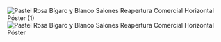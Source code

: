 ![Pastel Rosa Bígaro y Blanco Salones Reapertura Comercial Horizontal Póster (1)](https://github.com/nightydev/nightydev/assets/106894979/8ee7c175-e9dc-4322-9302-2e8cb45bcf0e)
![Pastel Rosa Bígaro y Blanco Salones Reapertura Comercial Horizontal Póster](https://github.com/nightydev/nightydev/assets/106894979/0245a29f-85a5-4aa9-9b3d-259518b31fa9)
